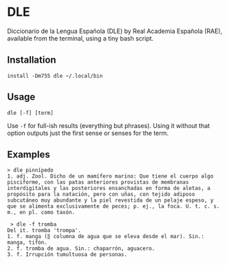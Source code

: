# DLE
Diccionario de la Lengua Española (DLE) by Real Academia Española (RAE), available from the terminal, using a tiny bash script.

## Installation

```install -Dm755 dle ~/.local/bin```

## Usage

```dle [-f] [term]```

Use ```-f``` for full-ish results (everything but phrases). Using it without that option outputs just the first sense or senses for the term.

## Examples

```
> dle pinnípedo
1. adj. Zool. Dicho de un mamífero marino: Que tiene el cuerpo algo pisciforme, con las patas anteriores provistas de membranas interdigitales y las posteriores ensanchadas en forma de aletas, a propósito para la natación, pero con uñas, con tejido adiposo subcutáneo muy abundante y la piel revestida de un pelaje espeso, y que se alimenta exclusivamente de peces; p. ej., la foca. U. t. c. s. m., en pl. como taxón.
```

```
 > dle -f tromba
Del it. tromba 'trompa'.
1. f. manga (‖ columna de agua que se eleva desde el mar). Sin.: manga, tifón.
2. f. tromba de agua. Sin.: chaparrón, aguacero.
3. f. Irrupción tumultuosa de personas.
```
